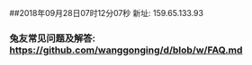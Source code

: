 ##2018年09月28日07时12分07秒 新址: 159.65.133.93
### 兔友常见问题及解答: https://github.com/wanggonging/d/blob/w/FAQ.md
